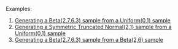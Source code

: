 Examples:
1. [Generating a Beta(2.7,6.3) sample from a Uniform(0,1) sample](https://www.desmos.com/calculator/w1b5kn7ybg)
2. [Generating a Symmetric Truncated Normal(2,1) sample from a Uniform(0,1) sample](https://www.desmos.com/calculator/ku3vjyysj0)
3. [Generating a Beta(2.7,6.3) sample from a Beta(2,6) sample](https://www.desmos.com/calculator/gsfxnfqemm)
